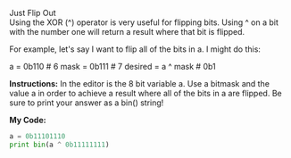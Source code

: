 Just Flip Out<br>
Using the XOR (^) operator is very useful for flipping bits. Using ^ on a bit with the number one will return a result where that bit is flipped.

For example, let's say I want to flip all of the bits in a. I might do this:

a = 0b110 # 6
mask = 0b111 # 7
desired =  a ^ mask # 0b1

**Instructions:**
In the editor is the 8 bit variable a. Use a bitmask and the value a in order to achieve a result where all of the bits in a are flipped. Be sure to print your answer as a bin() string!

**My Code:**
```python
a = 0b11101110
print bin(a ^ 0b11111111)
```
